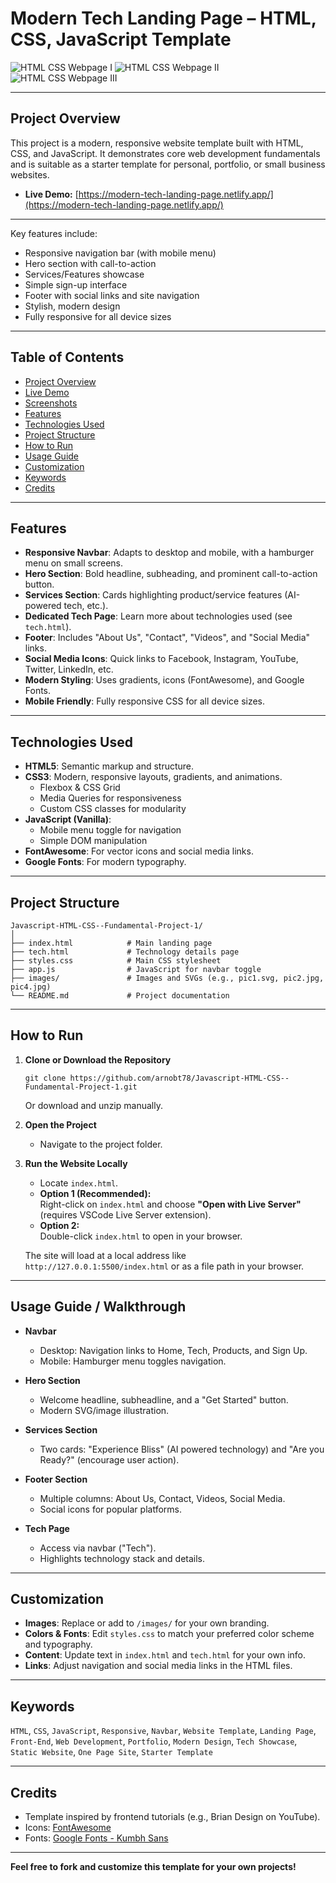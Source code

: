 # Modern Tech Landing Page – HTML, CSS, JavaScript Template

![HTML CSS Webpage I](https://github.com/user-attachments/assets/25acc0c2-b80d-4510-98a5-012c7130af2b) ![HTML CSS Webpage II](https://github.com/user-attachments/assets/bf19dc13-96f7-4b88-a374-a25df4e16660) ![HTML CSS Webpage III](https://github.com/user-attachments/assets/828762a4-615a-4842-b339-bc30a82f21b8)

---

## Project Overview

This project is a modern, responsive website template built with HTML, CSS, and JavaScript. It demonstrates core web development fundamentals and is suitable as a starter template for personal, portfolio, or small business websites.

- **Live Demo:** [https://modern-tech-landing-page.netlify.app/](https://modern-tech-landing-page.netlify.app/)

---

Key features include:

- Responsive navigation bar (with mobile menu)
- Hero section with call-to-action
- Services/Features showcase
- Simple sign-up interface
- Footer with social links and site navigation
- Stylish, modern design
- Fully responsive for all device sizes

---

## Table of Contents

- [Project Overview](#project-overview)
- [Live Demo](#live-demo)
- [Screenshots](#screenshots)
- [Features](#features)
- [Technologies Used](#technologies-used)
- [Project Structure](#project-structure)
- [How to Run](#how-to-run)
- [Usage Guide](#usage-guide)
- [Customization](#customization)
- [Keywords](#keywords)
- [Credits](#credits)

---

## Features

- **Responsive Navbar**: Adapts to desktop and mobile, with a hamburger menu on small screens.
- **Hero Section**: Bold headline, subheading, and prominent call-to-action button.
- **Services Section**: Cards highlighting product/service features (AI-powered tech, etc.).
- **Dedicated Tech Page**: Learn more about technologies used (see `tech.html`).
- **Footer**: Includes "About Us", "Contact", "Videos", and "Social Media" links.
- **Social Media Icons**: Quick links to Facebook, Instagram, YouTube, Twitter, LinkedIn, etc.
- **Modern Styling**: Uses gradients, icons (FontAwesome), and Google Fonts.
- **Mobile Friendly**: Fully responsive CSS for all device sizes.

---

## Technologies Used

- **HTML5**: Semantic markup and structure.
- **CSS3**: Modern, responsive layouts, gradients, and animations.
  - Flexbox & CSS Grid
  - Media Queries for responsiveness
  - Custom CSS classes for modularity
- **JavaScript (Vanilla)**: 
  - Mobile menu toggle for navigation
  - Simple DOM manipulation
- **FontAwesome**: For vector icons and social media links.
- **Google Fonts**: For modern typography.

---

## Project Structure

```
Javascript-HTML-CSS--Fundamental-Project-1/
│
├── index.html            # Main landing page
├── tech.html             # Technology details page
├── styles.css            # Main CSS stylesheet
├── app.js                # JavaScript for navbar toggle
├── images/               # Images and SVGs (e.g., pic1.svg, pic2.jpg, pic4.jpg)
└── README.md             # Project documentation
```

---

## How to Run

1. **Clone or Download the Repository**
   ```
   git clone https://github.com/arnobt78/Javascript-HTML-CSS--Fundamental-Project-1.git
   ```
   Or download and unzip manually.

2. **Open the Project**
   - Navigate to the project folder.

3. **Run the Website Locally**
   - Locate `index.html`.
   - **Option 1 (Recommended):**  
     Right-click on `index.html` and choose **"Open with Live Server"** (requires VSCode Live Server extension).
   - **Option 2:**  
     Double-click `index.html` to open in your browser.

   The site will load at a local address like `http://127.0.0.1:5500/index.html` or as a file path in your browser.

---

## Usage Guide / Walkthrough

- **Navbar**
  - Desktop: Navigation links to Home, Tech, Products, and Sign Up.
  - Mobile: Hamburger menu toggles navigation.

- **Hero Section**
  - Welcome headline, subheadline, and a "Get Started" button.
  - Modern SVG/image illustration.

- **Services Section**
  - Two cards: "Experience Bliss" (AI powered technology) and "Are you Ready?" (encourage user action).

- **Footer Section**
  - Multiple columns: About Us, Contact, Videos, Social Media.
  - Social icons for popular platforms.

- **Tech Page**
  - Access via navbar ("Tech").
  - Highlights technology stack and details.

---

## Customization

- **Images**: Replace or add to `/images/` for your own branding.
- **Colors & Fonts**: Edit `styles.css` to match your preferred color scheme and typography.
- **Content**: Update text in `index.html` and `tech.html` for your own info.
- **Links**: Adjust navigation and social media links in the HTML files.

---

## Keywords

`HTML`, `CSS`, `JavaScript`, `Responsive`, `Navbar`, `Website Template`, `Landing Page`, `Front-End`, `Web Development`, `Portfolio`, `Modern Design`, `Tech Showcase`, `Static Website`, `One Page Site`, `Starter Template`

---

## Credits

- Template inspired by frontend tutorials (e.g., Brian Design on YouTube).
- Icons: [FontAwesome](https://fontawesome.com/)
- Fonts: [Google Fonts - Kumbh Sans](https://fonts.google.com/specimen/Kumbh+Sans)

---

**Feel free to fork and customize this template for your own projects!**
